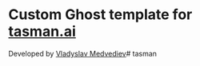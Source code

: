# Custom Ghost template for [tasman.ai](https://tasman.ai/)

Developed by [Vladyslav Medvediev](https://www.upwork.com/freelancers/~01ffc114a80e1e2e90)# tasman
